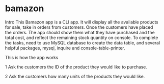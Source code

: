 # bamazon

Intro
This Bamazon app is a CLI app. It will display all the available products for sale, take in orders from customers. Once the customers have placed the orders. The app should show them what they have purchased and the total cost, and reflect the remaining stock quantity on console. To complete the tasks, need to use MySQL database to create the data table, and several helpful packages, mysql, inquire and console-table-printer.

This is how the app works

1 Ask the customers the ID of the product they would like to purchase.





2 Ask the customers how many units of the products they would like.
